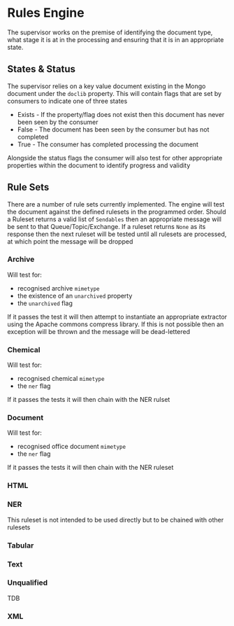 # Rules Engine

The supervisor works on the premise of identifying the document type, what stage it is at in the processing and 
ensuring that it is in an appropriate state.

## States & Status

The supervisor relies on a key value document existing in the Mongo document under the `doclib` property. This will 
contain flags that are set by consumers to indicate one of three states

* Exists - If the property/flag does not exist then this document has never been seen by the consumer
* False - The document has been seen by the consumer but has not completed
* True - The consumer has completed processing the document

Alongside the status flags the consumer will also test for other appropriate properties within the document to identify 
progress and validity

## Rule Sets

There are a number of rule sets currently implemented. The engine will test the document against the defined rulesets in 
the programmed order. Should a Ruleset returns a valid list of `Sendables` then an appropriate message will be sent to 
that Queue/Topic/Exchange. If a ruleset returns `None` as its response then the next ruleset will be tested until all 
rulesets are processed, at which point the message will be dropped

### Archive

Will test for:
 * recognised archive `mimetype` 
 * the existence of an `unarchived` property
 * the `unarchived` flag 
 
If it passes the test it will then attempt to instantiate an appropriate extractor using the Apache commons compress 
library. If this is not possible then an exception will be thrown and the message will be dead-lettered
 
### Chemical

Will test for:
 * recognised chemical `mimetype` 
 * the `ner` flag 

If it passes the tests it will then chain with the NER rulset

### Document

Will test for:
 * recognised office document `mimetype` 
 * the `ner` flag 

If it passes the tests it will then chain with the NER ruleset

### HTML


### NER

This ruleset is not intended to be used directly but to be chained with other rulesets

### Tabular

### Text

### Unqualified

TDB

### XML